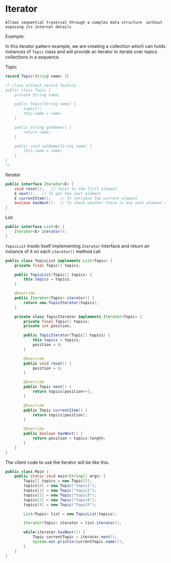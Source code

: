# Iterator
`Allows sequential traversal through a complex data structure 
without exposing its internal details`

Example:  

In this iterator pattern example, we are creating a collection 
which can holds instances of `Topic` class 
and will provide an iterator to iterate over topics collections in a sequence.

Topic
```java
record Topic(String name) {}

/* class without record feature 
public class Topic {
    private String name;

    public Topic(String name) {
        super();
        this.name = name;
    }

    public String getName() {
        return name;
    }

    public void setName(String name) {
        this.name = name;
    }
} 
*/
```

Iterator
```java
public interface Iterator<E> {
    void reset();   // reset to the first element
    E next();   // To get the next element
    E currentItem();    // To retrieve the current element
    boolean hasNext();  // To check whether there is any next element or not.
}
```

List
```java
public interface List<E> {
    Iterator<E> iterator();
}
```

`TopicList` inside itself implementing `Iterator` interface 
and return an instance of it on each `iterator()` method call
```java
public class TopicList implements List<Topic> {
    private final Topic[] topics;

    public TopicList(Topic[] topics) {
        this.topics = topics;
    }

    @Override
    public Iterator<Topic> iterator() {
        return new TopicIterator(topics);
    }

    private class TopicIterator implements Iterator<Topic> {
        private final Topic[] topics;
        private int position;

        public TopicIterator(Topic[] topics) {
            this.topics = topics;
            position = 0;
        }

        @Override
        public void reset() {
            position = 0;
        }

        @Override
        public Topic next() {
            return topics[position++];
        }

        @Override
        public Topic currentItem() {
            return topics[position];
        }

        @Override
        public boolean hasNext() {
            return position < topics.length;
        }
    }
}
```


The client code to use the iterator will be like this.
```java
public class Main {
    public static void main(String[] args) {
        Topic[] topics = new Topic[5];
        topics[0] = new Topic("topic1");
        topics[1] = new Topic("topic2");
        topics[2] = new Topic("topic3");
        topics[3] = new Topic("topic4");
        topics[4] = new Topic("topic5");

        List<Topic> list = new TopicList(topics);

        Iterator<Topic> iterator = list.iterator();

        while(iterator.hasNext()) {
            Topic currentTopic = iterator.next();
            System.out.println(currentTopic.name());
        }
    }
}
```